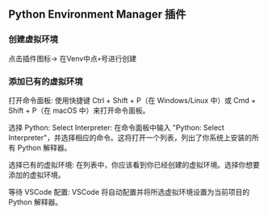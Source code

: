 
## Python Environment Manager 插件

### 创建虚拟环境
点击插件图标-> 在Venv中点`+`号进行创建

### 添加已有的虚拟环境

打开命令面板:
使用快捷键 Ctrl + Shift + P（在 Windows/Linux 中）或 Cmd + Shift + P（在 macOS 中）来打开命令面板。

选择 Python: Select Interpreter:
在命令面板中输入 "Python: Select Interpreter"，并选择相应的命令。这将打开一个列表，列出了你系统上安装的所有 Python 解释器。

选择已有的虚拟环境:
在列表中，你应该看到你已经创建的虚拟环境。选择你想要添加的虚拟环境。

等待 VSCode 配置:
VSCode 将自动配置并将所选虚拟环境设置为当前项目的 Python 解释器。



